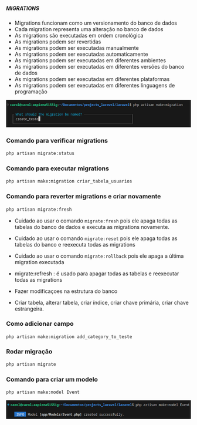 ##### MIGRATIONS

- Migrations funcionam como um versionamento do banco de dados
- Cada migration representa uma alteração no banco de dados
- As migrations são executadas em ordem cronológica
- As migrations podem ser revertidas
- As migrations podem ser executadas manualmente
- As migrations podem ser executadas automaticamente
- As migrations podem ser executadas em diferentes ambientes
- As migrations podem ser executadas em diferentes versões do banco de dados
- As migrations podem ser executadas em diferentes plataformas
- As migrations podem ser executadas em diferentes linguagens de programação

![alt text](image-1.png)

### Comando para verificar migrations

```bash
php artisan migrate:status
```
### Comando para executar migrations
```bash
php artisan make:migration criar_tabela_usuarios
```
### Comando para reverter migrations e criar novamente
```bash
php artisan migrate:fresh
```
- Cuidado ao usar o comando `migrate:fresh` pois ele apaga todas as tabelas do banco de dados e executa as migrations novamente.

- Cuidado ao usar o comando `migrate:reset` pois ele apaga todas as tabelas do banco e reexecuta todas as migrations

- Cuidado ao usar o comando `migrate:rollback` pois ele apaga a última migration executada

- migrate:refresh : é usado para apagar todas as tabelas e reexecutar todas as migrations

- Fazer modificaçoes na estrutura do banco

- Criar tabela, alterar tabela, criar índice, criar chave primária, criar chave estrangeira.

### Como adicionar campo 

```
php artisan make:migration add_category_to_teste
```

### Rodar migração

```bash
php artisan migrate
```

### Comando para criar um modelo

```bash
php artisan make:model Event
```
![alt text](image-2.png)
